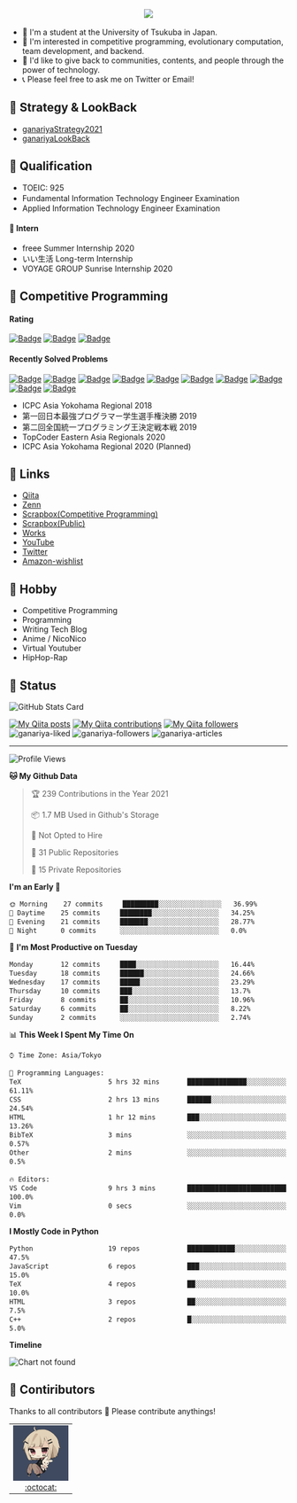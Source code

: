 <!-- 
```bash
$ docker run --rm ganariya/ganariya:ascii

  __ _  __ _ _ __   __ _ _ __(_)_   _  __ _
 / _` |/ _` | '_ \ / _` | '__| | | | |/ _` |
| (_| | (_| | | | | (_| | |  | | |_| | (_| |
 \__, |\__,_|_| |_|\__,_|_|  |_|\__, |\__,_|
 |___/                          |___/

``` -->

<div align="center">
  <img src="https://media1.tenor.com/images/231ed5e3ad49ebbfd3770031cc1b3f75/tenor.gif?itemid=7432079"/>
</div>

- 🏫 I'm a student at the University of Tsukuba in Japan.
- 🌱 I'm interested in competitive programming, evolutionary computation, team development, and backend.
- 💖 I'd like to give back to communities, contents, and people through the power of technology.
- 📞 Please feel free to ask me on Twitter or Email!

## 🐾 Strategy & LookBack

- [ganariyaStrategy2021](https://docs.google.com/presentation/d/1K4m_vTmV9x2ZvDPesYVIBST0K_h1jNjBMLhQwkdlSCQ)
- [ganariyaLookBack](https://drive.google.com/drive/folders/16P73HK-dLVChC2ivkYosRIY9bT6VXmaC?usp=sharing)

## 🐾 Qualification

- TOEIC: 925
- Fundamental Information Technology Engineer Examination　
- Applied Information Technology Engineer Examination

#### 🐾 Intern

- freee Summer Internship 2020
- いい生活 Long-term Internship
- VOYAGE GROUP Sunrise Internship 2020

## 🐾 Competitive Programming

#### Rating

[![Badge](https://cp-logo.vercel.app/atcoder/ganariya2525)](https://atcoder.jp/users/ganariya2525) [![Badge](https://cp-logo.vercel.app/codeforces/ganariya)](https://codeforces.com/profile/ganariya) [![Badge](https://cp-logo.vercel.app/yukicoder/ganariya)](https://yukicoder.me/users/3037)

<!--START_SECTION:custom_action-->
#### Recently Solved Problems
[![Badge](https://img.shields.io/static/v1?label=ABC191D%200&message=WA&color=yellow)](https://atcoder.jp/contests/abc191/submissions/20135536)
[![Badge](https://img.shields.io/static/v1?label=ABC191D%200&message=WA&color=yellow)](https://atcoder.jp/contests/abc191/submissions/20135517)
[![Badge](https://img.shields.io/static/v1?label=ABC191D%200&message=WA&color=yellow)](https://atcoder.jp/contests/abc191/submissions/20024290)
[![Badge](https://img.shields.io/static/v1?label=ABC191D%200&message=WA&color=yellow)](https://atcoder.jp/contests/abc191/submissions/20024277)
[![Badge](https://img.shields.io/static/v1?label=ABC191D%200&message=WA&color=yellow)](https://atcoder.jp/contests/abc191/submissions/20024233)
[![Badge](https://img.shields.io/static/v1?label=ABC191E%20500&message=AC&color=brightgreen)](https://atcoder.jp/contests/abc191/submissions/20023895)
[![Badge](https://img.shields.io/static/v1?label=ABC191B%20200&message=AC&color=brightgreen)](https://atcoder.jp/contests/abc191/submissions/20023536)
[![Badge](https://img.shields.io/static/v1?label=ABC191A%20100&message=AC&color=brightgreen)](https://atcoder.jp/contests/abc191/submissions/20023518)
[![Badge](https://img.shields.io/static/v1?label=ABC190E%20500&message=AC&color=brightgreen)](https://atcoder.jp/contests/abc190/submissions/19832603)
[![Badge](https://img.shields.io/static/v1?label=ABC190E%20500&message=AC&color=brightgreen)](https://atcoder.jp/contests/abc190/submissions/19832577)

<!--END_SECTION:custom_action-->

- ICPC Asia Yokohama Regional 2018
- 第一回日本最強プログラマー学生選手権決勝 2019
- 第二回全国統一プログラミング王決定戦本戦 2019
- TopCoder Eastern Asia Regionals 2020
- ICPC Asia Yokohama Regional 2020 (Planned)

## 🐾 Links

- [Qiita](https://qiita.com/ganariya)
- [Zenn](https://zenn.dev/ganariya)
- [Scrapbox(Competitive Programming)](https://scrapbox.io/ganariya-competitive/)
- [Scrapbox(Public)](https://scrapbox.io/ganariya-public/)
- [Works](https://ganariya.github.io/works/)
- [YouTube](https://www.youtube.com/channel/UCPTKMrRhOSf30v59Ktbpl1A)
- [Twitter](https://twitter.com/ganariya)
- [Amazon-wishlist](https://www.amazon.co.jp/hz/wishlist/ls/7297J1ZN3DSH)

## 🐾 Hobby

- Competitive Programming
- Programming
- Writing Tech Blog
- Anime / NicoNico
- Virtual Youtuber
- HipHop-Rap

## 🐾 Status

![GitHub Stats Card](https://github-readme-stats.vercel.app/api?username=Ganariya&count_private=true&show_icons=true&theme=dracula)


[![My Qiita posts](https://qiita-badge.apiapi.app/s/ganariya/posts.svg)](http://qiita.com/ganariya) 
[![My Qiita contributions](https://qiita-badge.apiapi.app/s/ganariya/contributions.svg)](http://qiita.com/ganariya) [![My Qiita followers](https://qiita-badge.apiapi.app/s/ganariya/followers.svg)](http://qiita.com/ganariya)  
![ganariya-liked](https://zenn-badge.ganariya.vercel.app/ganariya/liked)
![ganariya-followers](https://zenn-badge.ganariya.vercel.app/ganariya/followers)
![ganariya-articles](https://zenn-badge.ganariya.vercel.app/ganariya/articles)

---

<!--START_SECTION:waka-->
![Profile Views](http://img.shields.io/badge/Profile%20Views-126-blue)

**🐱 My Github Data** 

> 🏆 239 Contributions in the Year 2021
 > 
> 📦 1.7 MB Used in Github's Storage 
 > 
> 🚫 Not Opted to Hire
 > 
> 📜 31 Public Repositories 
 > 
> 🔑 15 Private Repositories  
 > 
**I'm an Early 🐤** 

```text
🌞 Morning    27 commits     █████████░░░░░░░░░░░░░░░░   36.99% 
🌆 Daytime    25 commits     ████████░░░░░░░░░░░░░░░░░   34.25% 
🌃 Evening    21 commits     ███████░░░░░░░░░░░░░░░░░░   28.77% 
🌙 Night      0 commits      ░░░░░░░░░░░░░░░░░░░░░░░░░   0.0%

```
📅 **I'm Most Productive on Tuesday** 

```text
Monday       12 commits     ████░░░░░░░░░░░░░░░░░░░░░   16.44% 
Tuesday      18 commits     ██████░░░░░░░░░░░░░░░░░░░   24.66% 
Wednesday    17 commits     █████░░░░░░░░░░░░░░░░░░░░   23.29% 
Thursday     10 commits     ███░░░░░░░░░░░░░░░░░░░░░░   13.7% 
Friday       8 commits      ██░░░░░░░░░░░░░░░░░░░░░░░   10.96% 
Saturday     6 commits      ██░░░░░░░░░░░░░░░░░░░░░░░   8.22% 
Sunday       2 commits      ░░░░░░░░░░░░░░░░░░░░░░░░░   2.74%

```


📊 **This Week I Spent My Time On** 

```text
⌚︎ Time Zone: Asia/Tokyo

💬 Programming Languages: 
TeX                      5 hrs 32 mins       ███████████████░░░░░░░░░░   61.11% 
CSS                      2 hrs 13 mins       ██████░░░░░░░░░░░░░░░░░░░   24.54% 
HTML                     1 hr 12 mins        ███░░░░░░░░░░░░░░░░░░░░░░   13.26% 
BibTeX                   3 mins              ░░░░░░░░░░░░░░░░░░░░░░░░░   0.57% 
Other                    2 mins              ░░░░░░░░░░░░░░░░░░░░░░░░░   0.5%

🔥 Editors: 
VS Code                  9 hrs 3 mins        █████████████████████████   100.0% 
Vim                      0 secs              ░░░░░░░░░░░░░░░░░░░░░░░░░   0.0%

```

**I Mostly Code in Python** 

```text
Python                   19 repos            ████████████░░░░░░░░░░░░░   47.5% 
JavaScript               6 repos             ███░░░░░░░░░░░░░░░░░░░░░░   15.0% 
TeX                      4 repos             ██░░░░░░░░░░░░░░░░░░░░░░░   10.0% 
HTML                     3 repos             ██░░░░░░░░░░░░░░░░░░░░░░░   7.5% 
C++                      2 repos             █░░░░░░░░░░░░░░░░░░░░░░░░   5.0%

```


**Timeline**

![Chart not found](https://raw.githubusercontent.com/Ganariya/Ganariya/master/charts/bar_graph.png) 


<!--END_SECTION:waka-->

## 🐾 Contiributors

Thanks to all contributors 🎉
Please contribute anythings!

<table>
  <tr>
    <td align="center"><a href="https://github.com/Ganariya"><img src="https://github.com/Ganariya/Ganariya/blob/master/ganariya.png?raw=true" width="100px;" alt="ganariya"/><br /><a href="https://github.com/Ganariya" title="Code">:octocat: </a></a></td>
  </tr>
</table>








